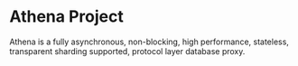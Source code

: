 # Athena Project

Athena is a fully asynchronous, non-blocking, high performance, stateless, transparent sharding supported, protocol layer database proxy.